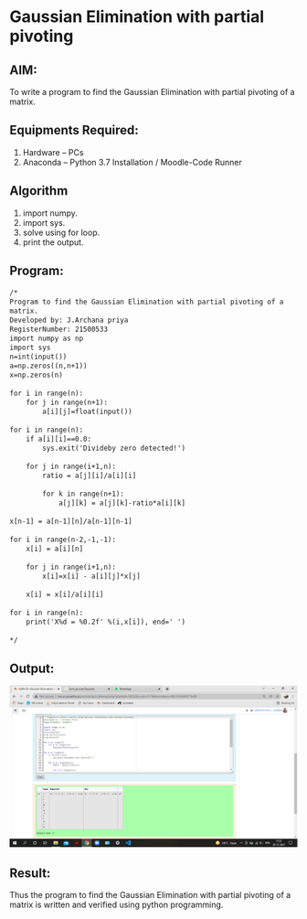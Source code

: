 # Gaussian Elimination with partial pivoting

## AIM:
To write a program to find the Gaussian Elimination with partial pivoting of a matrix.

## Equipments Required:
1. Hardware – PCs
2. Anaconda – Python 3.7 Installation / Moodle-Code Runner

## Algorithm
1. import numpy.
2. import sys.
3. solve using for loop.
4. print the output.

## Program:
```
/*
Program to find the Gaussian Elimination with partial pivoting of a matrix.
Developed by: J.Archana priya
RegisterNumber: 21500533
import numpy as np
import sys
n=int(input())
a=np.zeros((n,n+1))
x=np.zeros(n)

for i in range(n):
    for j in range(n+1):
        a[i][j]=float(input())

for i in range(n):
    if a[i][i]==0.0:
        sys.exit('Divideby zero detected!')
        
    for j in range(i+1,n):
        ratio = a[j][i]/a[i][i]
        
        for k in range(n+1):
            a[j][k] = a[j][k]-ratio*a[i][k]
            
x[n-1] = a[n-1][n]/a[n-1][n-1]

for i in range(n-2,-1,-1):
    x[i] = a[i][n]
    
    for j in range(i+1,n):
        x[i]=x[i] - a[i][j]*x[j]
        
    x[i] = x[i]/a[i][i]
    
for i in range(n):
    print('X%d = %0.2f' %(i,x[i]), end=' ')

*/
```

## Output:
![gaussian elimination](./output.png)


## Result:
Thus the program to find the Gaussian Elimination with partial pivoting of a matrix is written and verified using python programming.

